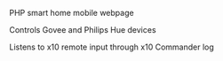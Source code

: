 PHP smart home mobile webpage

Controls Govee and Philips Hue devices

Listens to x10 remote input through x10 Commander log